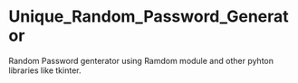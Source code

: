 # Unique_Random_Password_Generator
Random Password genterator using Ramdom module and other pyhton libraries like tkinter.
